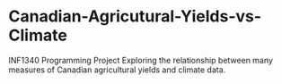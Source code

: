 # Canadian-Agricutural-Yields-vs-Climate
INF1340 Programming Project Exploring the relationship between many measures of Canadian agricultural yields and climate data.
